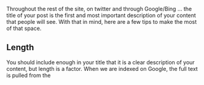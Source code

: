 Throughout the rest of the site, on twitter and through Google/Bing … the title of your post is the first and most important description of your content that people will see. With that in mind, here are a few tips to make the most of that space.

## Length

You should include enough in your title that it is a clear description of your content, but length is a factor. When we are indexed on Google, the full text is pulled from the <title> element of the page, but only the first x characters are visible in search results. For that reason, including the entire name of your series/show as the first part of the title is really taking away from what is shown to the user on other sites.

Take this video for example

<http://channel9.msdn.com/Series/Windows-Azure-Pack-Express-Installation-Walkthrough/02>

The title of the series is &#8220;Windows Azure Pack: Express Installation Walkthrough&#8221;, and this is shown on every page where that video is listed (as you can see in the images below).

<a href="http://www.duncanmackenzie.net/wp-content/uploads/2015/04/clip_image001.png" rel="lightbox[1458]" title="Series Title in the page title"><img class="aligncenter size-full wp-image-1445" src="http://www.duncanmackenzie.net/wp-content/uploads/2015/04/clip_image001.png" alt="Series Title in the page title" width="1024" height="92" srcset="http://www.duncanmackenzie.net/wp-content/uploads/2015/04/clip_image001.png 1024w, http://www.duncanmackenzie.net/wp-content/uploads/2015/04/clip_image001-300x27.png 300w" sizes="(max-width: 709px) 85vw, (max-width: 909px) 67vw, (max-width: 1362px) 62vw, 840px" /></a>

_In the title of the browser window_

<a href="http://www.duncanmackenzie.net/wp-content/uploads/2015/04/clip_image002.png" rel="lightbox[1458]" title="Series Titles on the post"><img class="aligncenter size-full wp-image-1447" src="http://www.duncanmackenzie.net/wp-content/uploads/2015/04/clip_image002.png" alt="Series Titles on the post" width="996" height="274" srcset="http://www.duncanmackenzie.net/wp-content/uploads/2015/04/clip_image002.png 996w, http://www.duncanmackenzie.net/wp-content/uploads/2015/04/clip_image002-300x83.png 300w" sizes="(max-width: 709px) 85vw, (max-width: 909px) 67vw, (max-width: 1362px) 62vw, 840px" /></a>

_On the page… in fact, in this case, it is listed 3 times (in addition to being in the title of the tab in the browser)_

And in listings elsewhere on the site

<a href="http://www.duncanmackenzie.net/wp-content/uploads/2015/04/clip_image003.png" rel="lightbox[1458]" title="Series name shows up in listings"><img class="aligncenter size-full wp-image-1449" src="http://www.duncanmackenzie.net/wp-content/uploads/2015/04/clip_image003.png" alt="Series name shows up in listings" width="792" height="255" srcset="http://www.duncanmackenzie.net/wp-content/uploads/2015/04/clip_image003.png 792w, http://www.duncanmackenzie.net/wp-content/uploads/2015/04/clip_image003-300x97.png 300w" sizes="(max-width: 709px) 85vw, (max-width: 909px) 67vw, (max-width: 984px) 61vw, (max-width: 1362px) 45vw, 600px" /></a>

Making the start of the title be the name of the series though, means that the actual specific content of this video is not visible in the title in Bing or Google. The two snippets below are how this entry shows up in these two search engines.

<a href="http://www.duncanmackenzie.net/wp-content/uploads/2015/04/clip_image004.png" rel="lightbox[1458]" title="Bing search results"><img class="aligncenter size-full wp-image-1451" src="http://www.duncanmackenzie.net/wp-content/uploads/2015/04/clip_image004.png" alt="Bing search results" width="582" height="231" srcset="http://www.duncanmackenzie.net/wp-content/uploads/2015/04/clip_image004.png 582w, http://www.duncanmackenzie.net/wp-content/uploads/2015/04/clip_image004-300x119.png 300w" sizes="(max-width: 582px) 85vw, 582px" /></a>

_<span style="font-size: xx-small;">Bing</span>_

<a href="http://www.duncanmackenzie.net/wp-content/uploads/2015/04/clip_image005.png" rel="lightbox[1458]" title="Google Search Results"><img class="aligncenter size-full wp-image-1453" src="http://www.duncanmackenzie.net/wp-content/uploads/2015/04/clip_image005.png" alt="Google Search Results" width="566" height="249" srcset="http://www.duncanmackenzie.net/wp-content/uploads/2015/04/clip_image005.png 566w, http://www.duncanmackenzie.net/wp-content/uploads/2015/04/clip_image005-300x132.png 300w" sizes="(max-width: 566px) 85vw, 566px" /></a>

_<span style="font-size: xx-small;">Google</span>_

You can find more info on [the limits for visible title length here](http://blog.powermapper.com/blog/post/Page-Title-Length-for-Search-Engines.aspx), but in the end I would focus on putting the right info in the title, and putting the most important parts closer to the front… ideally in the first 50-60 characters.

## What to say in the title

I touched on it a bit in the section above, but you should make sure your title accurately describes the content. That&#8217;s really the key, but keeping in the mind the length restrictions described above, there are some tricks to make this work well.

First, make sure you know what the point of your video is. Is it to introduce 5 features of ASP.NET 5? Awesome, then you have a lot of room to work with.

<a href="http://www.duncanmackenzie.net/wp-content/uploads/2015/04/clip_image006.png" rel="lightbox[1458]" title="5 Things About ASP.NET 5 that will blow your mind!"><img class="aligncenter size-full wp-image-1455" src="http://www.duncanmackenzie.net/wp-content/uploads/2015/04/clip_image006.png" alt="5 Things About ASP.NET 5 that will blow your mind!" width="765" height="212" srcset="http://www.duncanmackenzie.net/wp-content/uploads/2015/04/clip_image006.png 765w, http://www.duncanmackenzie.net/wp-content/uploads/2015/04/clip_image006-300x83.png 300w" sizes="(max-width: 709px) 85vw, (max-width: 909px) 67vw, (max-width: 984px) 61vw, (max-width: 1362px) 45vw, 600px" /></a>

In the title above, we know it is about ASP.NET 5 … and people love a numbered list of items… and there is nothing wrong with a bit of style and personality to your title (or your content!). If you can be specific, you should be. For example, if it is 5 new features, I&#8217;d say features instead of things… but sometimes it isn&#8217;t possible.

Include the product or technology you are talking about. Yes, you probably mention it in the body of the post, and in the tags, but the title is extremely important for discovery. Search engines rank it highly and it is also what they show to users, so the decision of whether or not to click is going to depend highly on that title. On that note…

## Don&#8217;t do &#8216;clickbait&#8217;

You can search around to find out more about this term, but I&#8217;ll sum it up: Clickbait headlines are essentially a tease, they give you no real information, but hint at an amazing or interesting story just hiding behind the click. This is not helpful to anyone, even if stats show that they work. Yes, the person clicks, but if the article isn&#8217;t content they actually want to read, they just jump away seconds later. You get a page view, but no video view, and you definitely haven&#8217;t helped our customers.

For example, you could say this:

_&#8220;You won&#8217;t believe what Microsoft has added to Windows 10…&#8221;_

Or you could say

_&#8220;New features in Windows 10&#8221;_

One implies it is shocking and exciting, the other just tells me what I&#8217;ll learn if I click it.

As mentioned earlier, more specifics would be good. Windows 10 is a big product, so maybe  &#8220;New features for client applications in Windows 10&#8221; or &#8220;5 new features in Windows 10 for client applications&#8221;. A list of items, &#8220;5 hottest cars at the auto show&#8221;, is really common in both good and bad headlines online. This style of headline is so common in &#8216;clickbait&#8217; that sometimes we associate it with that type of misleading content. In reality though, [people love numbered lists of things](http://www.newyorker.com/tech/elements/a-list-of-reasons-why-our-brains-love-lists), so as long as you deliver what you promise then I think you should go for it.